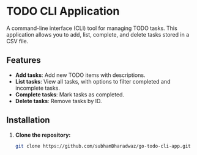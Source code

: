 # TODO CLI Application

A command-line interface (CLI) tool for managing TODO tasks. This application allows you to add, list, complete, and delete tasks stored in a CSV file.

## Features

- **Add tasks**: Add new TODO items with descriptions.
- **List tasks**: View all tasks, with options to filter completed and incomplete tasks.
- **Complete tasks**: Mark tasks as completed.
- **Delete tasks**: Remove tasks by ID.

## Installation

1. **Clone the repository:**

   ```bash
   git clone https://github.com/subhamBharadwaz/go-todo-cli-app.git
   ```
